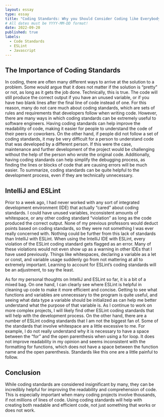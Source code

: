 ```yaml
---
layout: essay
type: essay
title: "Coding Standards: Why you Should Consider Coding like Everybody else"
# All dates must be YYYY-MM-DD format!
date: 2022-09-20
published: true
labels:
  - Code Standards
  - ESLint
  - Javascript
---
```


## The Importance of Coding Standards
 
In coding, there are often many different ways to arrive at the solution to a problem. Some would argue that it does not matter if the solution is “pretty” or not, as long as it gets the job done. Technically, this is true. The code will still produce the correct output if you have an unused variable, or if you have two blank lines after the final line of code instead of one. For this reason, many do not care much about coding standards, which are sets of rules and requirements that developers follow when writing code. However, there are many ways in which coding standards can be extremely useful to software engineers. Having coding standards can help improve the readability of code, making it easier for people to understand the code of their peers or coworkers. On the other hand, if people did not follow a set of coding standards, it may be very difficult for a person to understand code that was developed by a different person. If this were the case, maintenance and further development of the project would be challenging without the help of the person who wrote the original code. Additionally, having coding standards can help simplify the debugging process, as finding the lines or blocks of code that are causing errors will be much easier. To summarize, coding standards can be quite helpful to the development process, even if they are technically unnecessary. 

## IntelliJ and ESLint

Prior to a week ago, I had never worked with any sort of integrated development environment (IDE) that actually “cared” about coding standards. I could have unused variables, inconsistent amounts of whitespace, or any other coding standard “violation” as long as the code produced the correct output. None of my previous professors would deduct points based on coding standards, so they were not something I was ever really concerned with. Nothing could be further from this lack of standards than IntelliJ with ESLint. When using the IntelliJ IDE with ESLint, every violation of the ESLint coding standard gets flagged as an error. Many of these violations would not even show up as a warning in other IDEs that I have used previously. Things like whitespaces, declaring a variable as a let or const, and variable usage suddenly go from not mattering at all to extremely important. Learning to account for ESLint’s coding standards will be an adjustment, to say the least. 

As for my personal thoughts on IntelliJ and ESLint so far, it is a bit of a mixed bag. On one hand, I can clearly see where ESLint is helpful in cleaning up code to make it more efficient and concise. Getting to see what functions and variables are unnecessary to the program is quite useful, and seeing what data type a variable should be initialized as can help me better understand what the purpose of that variable is. As I continue to work on more complex projects, I will likely find other ESLint coding standards that will help with the development process. On the other hand, there are a number of ESLint coding standards that I am not the biggest fan of. Some of the standards that involve whitespace are a little excessive to me. For example, I do not really understand why it is necessary to have a space between the “for” and the open parenthesis when using a for loop. It does not improve readability in my opinion and seems inconsistent with the formatting for functions, which does not have a space between the function name and the open parenthesis. Standards like this one are a little painful to follow. 

## Conclusion

While coding standards are considered insignificant by many, they can be incredibly helpful for improving the readability and comprehension of code. This is especially important when many coding projects involve thousands, if not millions of lines of code. Using coding standards will help with creating both readable and efficient code, not just something that works or does not work. 
